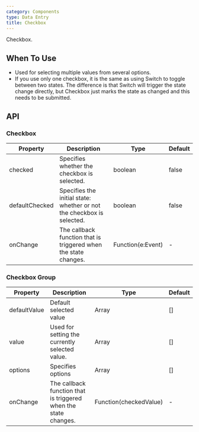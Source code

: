 ```yaml
---
category: Components
type: Data Entry
title: Checkbox
---
```


Checkbox.

## When To Use

- Used for selecting multiple values from several options.
- If you use only one checkbox, it is the same as using Switch to toggle between two states. The difference is that Switch will trigger the state change directly, but Checkbox just marks the state as changed and this needs to be submitted.

## API

### Checkbox

| Property      | Description             | Type      | Default  |
|----------|------------------|----------|--------|
| checked | Specifies whether the checkbox is selected. | boolean | false |
| defaultChecked | Specifies the initial state: whether or not the checkbox is selected. | boolean | false |
| onChange | The callback function that is triggered when the state changes. | Function(e:Event) | - |

### Checkbox Group

| Property      | Description             | Type      | Default  |
|----------|------------------|----------|--------|
| defaultValue | Default selected value | Array | [] |
| value | Used for setting the currently selected value. | Array | [] |
| options  | Specifies options | Array | [] |
| onChange | The callback function that is triggered when the state changes. | Function(checkedValue) | - |

